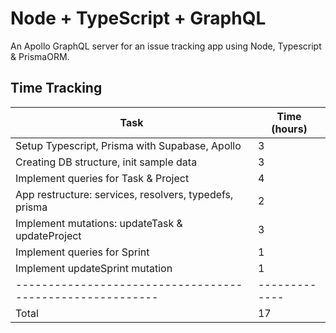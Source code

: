 # Node + TypeScript + GraphQL

An Apollo GraphQL server for an issue tracking app using Node, Typescript & PrismaORM.

## Time Tracking
| Task                                                      | Time (hours)  |
| --------------------------------------------------------- | ------------- |
| Setup Typescript, Prisma with Supabase, Apollo            | 3             |
| Creating DB structure, init sample data                   | 3             |
| Implement queries for Task & Project                      | 4             |
| App restructure: services, resolvers, typedefs, prisma    | 2             |
| Implement mutations: updateTask & updateProject           | 3             |
| Implement queries for Sprint                              | 1             |
| Implement updateSprint mutation                           | 1             |
| --------------------------------------------------------- | ------------- |
| Total                                                     | 17            |